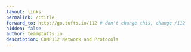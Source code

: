```yaml
---
layout: links
permalink: /:title
forward_to: http://go.tufts.io/112 # don't change this, change /112
hidden: false
author: team@tufts.io
description: COMP112 Network and Protocols
---
```

